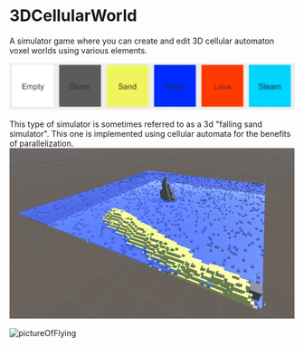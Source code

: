 # 3DCellularWorld
A simulator game where you can create and edit 3D cellular automaton voxel worlds using various elements.

![pictureOfElements](https://github.com/ccrock4t/3DCellularWorld/blob/main/Assets/Images/elements.png?raw=true)

This type of simulator is sometimes referred to as a 3d "falling sand simulator". This one is implemented using cellular automata for the benefits of parallelization.
![pictureOfIsland](https://github.com/ccrock4t/3DCellularWorld/blob/main/Assets/Images/background.PNG?raw=true)


![pictureOfFlying](https://github.com/ccrock4t/3DCellularWorld/blob/main/Assets/Images/flying.gif?raw=true)
